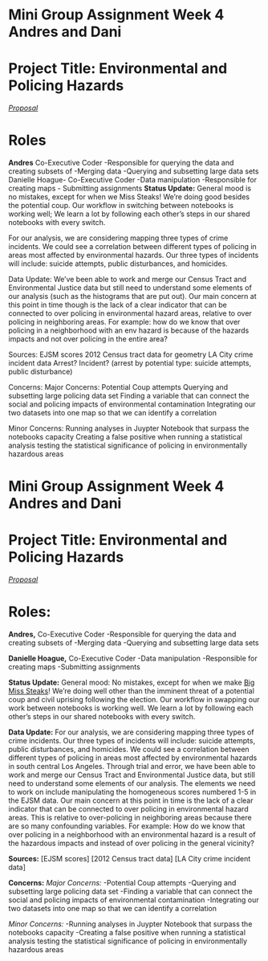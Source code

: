 # **Mini Group Assignment Week 4 Andres and Dani**

# **Project Title**: Environmental and Policing Hazards
[*Proposal*](https://github.com/Agonzogonzo/Mangonadas#by-danielle-hoague--andres-gonzalez)

# **Roles** 
**Andres** Co-Executive Coder 
		-Responsible for querying the data and creating subsets of
		-Merging data
		-Querying and subsetting large data sets
	Danielle Hoague- Co-Executive Coder
		-Data manipulation
-Responsible for creating maps
		- Submitting assignments
**Status Update:** 
General mood is no mistakes, except for when we Miss Steaks! We’re doing good besides the potential coup. Our workflow in switching between notebooks is working well; 
We learn a lot by following each other’s steps in our shared notebooks with every switch. 

For our analysis, we are considering mapping three types of crime incidents. We could see a correlation between different types of policing in areas most affected by environmental hazards. Our three types of incidents will include: suicide attempts, public disturbances, and homicides. 

Data Update: 
We’ve been able to work and merge our Census Tract and Environmental Justice data but still need to understand some elements of our analysis (such as the histograms that are put out). Our main concern at this point in time though is the lack of a clear indicator that can be connected to over policing in environmental hazard areas, relative to over policing in neighboring areas. For example: how do we know that over policing in a neighborhood with an env hazard is because of the hazards impacts and not over policing in the entire area?

Sources: 
EJSM scores
2012 Census tract data for geometry 
LA City crime incident data
	Arrest? Incident? (arrest by potential type: suicide attempts, public disturbance)


Concerns: 
Major Concerns:
Potential Coup attempts 
Querying and subsetting large policing data set 
Finding a variable that can connect the social and policing impacts of environmental contamination
Integrating our two datasets into one map so that we can identify a correlation

Minor Concerns:
Running analyses in Juypter Notebook that surpass the notebooks capacity
Creating a false positive when running a statistical analysis testing the statistical significance of policing in environmentally hazardous areas

# **Mini Group Assignment Week 4 Andres and Dani**

# **Project Title**: Environmental and Policing Hazards
[*Proposal*](https://github.com/Agonzogonzo/Mangonadas#by-danielle-hoague--andres-gonzalez)

# **Roles:** 
**Andres,** Co-Executive Coder 
-Responsible for querying the data and creating subsets of
-Merging data
-Querying and subsetting large data sets
	
**Danielle Hoague,** Co-Executive Coder
-Data manipulation
-Responsible for creating maps
-Submitting assignments

**Status Update:** 
General mood: No mistakes, except for when we make [Big Miss Steaks](https://ih1.redbubble.net/image.280316045.1561/flat,800x800,075,f.jpg)! We’re doing well other than the imminent threat of a potential coup and civil uprising following the election. 
Our workflow in swapping our work between notebooks is working well. We learn a lot by following each other’s steps in our shared notebooks with every switch. 

**Data Update:**
For our analysis, we are considering mapping three types of crime incidents. Our three types of incidents will include: suicide attempts, public disturbances, and homicides. We could see a correlation between different types of policing in areas most affected by environmental hazards in south central Los Angeles. 
Through trial and error, we have been able to work and merge our Census Tract and Environmental Justice data, but still need to understand some elements of our analysis. The elements we need to work on include manipulating the homogeneous scores numbered 1-5 in the EJSM data. 
Our main concern at this point in time is the lack of a clear indicator that can be connected to over policing in environmental hazard areas. This is relative to over-policing in neighboring areas because there are so many confounding variables. For example: How do we know that over policing in a neighborhood with an environmental hazard is a result of the hazardous impacts and instead of over policing in the general vicinity?

**Sources:** 
[EJSM scores]
[2012 Census tract data] 
[LA City crime incident data]

**Concerns:** 
*Major Concerns:*
-Potential Coup attempts 
-Querying and subsetting large policing data set 
-Finding a variable that can connect the social and policing impacts of environmental contamination
-Integrating our two datasets into one map so that we can identify a correlation

*Minor Concerns:*
-Running analyses in Juypter Notebook that surpass the notebooks capacity
-Creating a false positive when running a statistical analysis testing the statistical significance of policing in environmentally hazardous areas




